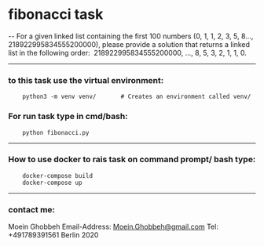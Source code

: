# fibonacci task

--
For a given linked list containing the first 100 numbers 
        (0, 1, 1, 2, 3, 5, 8..., 218922995834555200000), 
please provide a solution that returns a linked list in the following order: 
        218922995834555200000, ..., 8, 5, 3, 2, 1, 1, 0.

---

### to this task use the virtual environment:
        python3 -m venv venv/       # Creates an environment called venv/

### For run task type in cmd/bash:
        python fibonacci.py

---

### How to use docker to rais task on command prompt/ bash type:
        docker-compose build
        docker-compose up

---

### contact me:

Moein Ghobbeh
Email-Address: Moein.Ghobbeh@gmail.com
Tel: +491789391561
Berlin 2020
